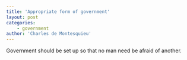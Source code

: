 ```yaml
---
title: 'Appropriate form of government'
layout: post
categories:
    - government
author: 'Charles de Montesquieu'
---
```


Government should be set up so that no man need be afraid of another.